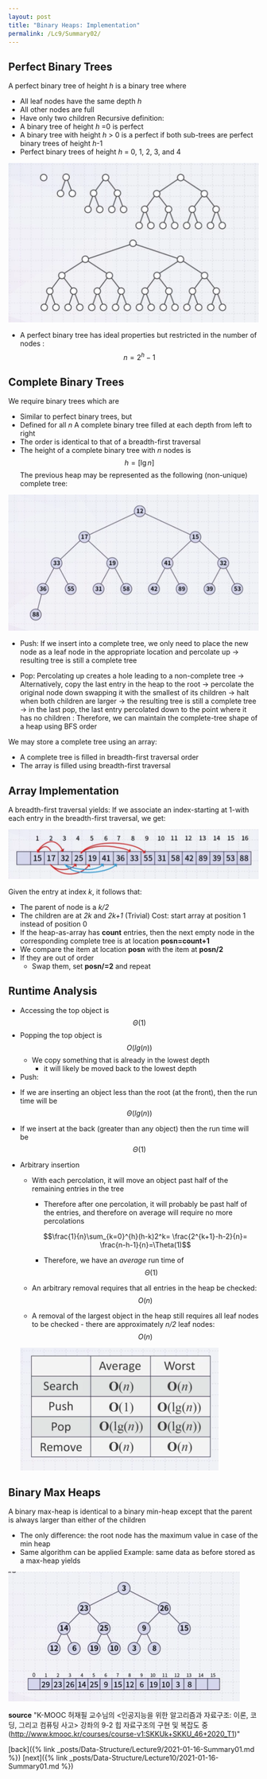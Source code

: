 ```yaml
---
layout: post
title: "Binary Heaps: Implementation"
permalink: /Lc9/Summary02/
---
```

## Perfect Binary Trees
A perfect binary tree of height _h_ is a binary tree where
 - All leaf nodes have the same depth _h_
 - All other nodes are full
 - Have only two children
Recursive definition:
 - A binary tree of height _h_ =0 is perfect
 - A binary tree with height _h_ > 0 is a perfect if both sub-trees are perfect binary trees of height _h_-1
 - Perfect binary trees of height _h_ = 0, 1, 2, 3, and 4

![perf](/assets/perf.png)

 - A perfect binary tree has ideal properties but restricted in the number of nodes : $$ n = 2^h -1 $$

## Complete Binary Trees
We require binary trees which are
 - Similar to perfect binary trees, but
 - Defined for all _n_
A complete binary tree filled at each depth from left to right
 - The order is identical to that of a breadth-first traversal
 - The height of a complete binary tree with _n_ nodes is $$h = [\lg n]$$
The previous heap may be represented as the following (non-unique) complete tree:

![comp](/assets/comp.png)

  - Push:
  If we insert into a complete tree, we only need to place the new node as a leaf node in the appropriate location and percolate up
  -> resulting tree is still a complete tree
  
  - Pop:
  Percolating up creates a hole leading to a non-complete tree
  -> Alternatively, copy the last entry in the heap to the root
  -> percolate the original node down swapping it with the smallest of its children
  -> halt when both children are larger
  -> the resulting tree is still a complete tree
  -> in the last pop, the last entry percolated down to the point where it has no children
  : Therefore, we can maintain the complete-tree shape of a heap using BFS order

We may store a complete tree using an array:
 - A complete tree is filled in breadth-first traversal order
 - The array is filled using breadth-first traversal

## Array Implementation
A breadth-first traversal yields:
If we associate an index-starting at 1-with each entry in the breadth-first traversal, we get:

![heapimp](/assets/heapimp.png)

Given the entry at index _k_, it follows that:
  - The parent of node is a _k/2_
  - The children are at _2k_ and _2k+1_
(Trivial) Cost: start array at position 1 instead of position 0
- If the heap-as-array has **count** entries, then the next empty node in the corresponding complete tree is at location **posn=count+1**
- We compare the item at location **posn** with the item at **posn/2**
- If they are out of order
  - Swap them, set **posn/=2** and repeat

## Runtime Analysis
* Accessing the top object is $$\Theta(1)$$
* Popping the top object is $$O(lg(n))$$
  - We copy something that is already in the lowest depth
    - it will likely be moved back to the lowest depth
* Push:
- If we are inserting an object less than the root (at the front), then the run time will be $$\Theta(lg(n))$$
- If we insert at the back (greater than any object) then the run time will be $$\Theta(1)$$
- Arbitrary insertion
  - With each percolation, it will move an object past half of the remaining entries in the tree
    - Therefore after one percolation, it will probably be past half of the entries, and therefore on average will require no more percolations

    $$\frac{1}{n}\sum_{k=0}^{h}(h-k)2^k= \frac{2^{k+1}-h-2}{n}= \frac{n-h-1}{n}=\Theta(1)$$

    - Therefore, we have an _average_ run time of $$\Theta(1)$$
  - An arbitrary removal requires that all entries in the heap be checked: $$O(n)$$
  - A removal of the largest object in the heap still requires all leaf nodes to be checked - there are approximately _n/2_ leaf nodes: $$O(n)$$

  ![runtime](/assets/runtime.png)

## Binary Max Heaps
A binary max-heap is identical to a binary min-heap except that the parent is always larger than either of the children
- The only difference: the root node has the maximum value in case of the min heap
- Same algorithm can be applied
Example: same data as before stored as a max-heap yields

![max](/assets/max.png)



**source**
"K-MOOC 허재필 교수님의 <인공지능을 위한 알고리즘과 자료구조: 이론, 코딩, 그리고 컴퓨팅 사고> 강좌의 9-2 힙 자료구조의 구현 및 복잡도 중(http://www.kmooc.kr/courses/course-v1:SKKUk+SKKU_46+2020_T1)"

[back]({% link _posts/Data-Structure/Lecture9/2021-01-16-Summary01.md %})
[next]({% link _posts/Data-Structure/Lecture10/2021-01-16-Summary01.md %})
